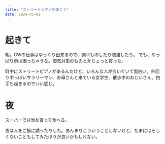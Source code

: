 ```yaml
---
title: "ストリートピアノを弾こう"
date: 2024-05-01
---
```



# 起きて
朝。GWの仕事はゆっくり出来るので、調べものしたり勉強したり。
でも、やっぱり雨は困っちゃうな。湿気対策のものとかちょっと買った。


町中にストリートピアノがあるんだけど、いろんな人が引いていて面白い。外回り中っぽいサラリーマン、お母さんと来ている女学生、散歩中のおじいさん。拍手も起きるのでいい感じ。

# 夜
スーパーで弁当を買って食べる。

夜は人をご飯に誘ったりした。あんまりこういうことしないけど、たまにはらしくないこともしてみたほうが良いかもしれない。